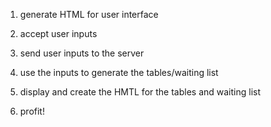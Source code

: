 1. generate HTML for user interface

2. accept user inputs

3. send user inputs to the server

4. use the inputs to generate the tables/waiting list

5. display and create the HMTL for the tables and waiting list

6. profit!
